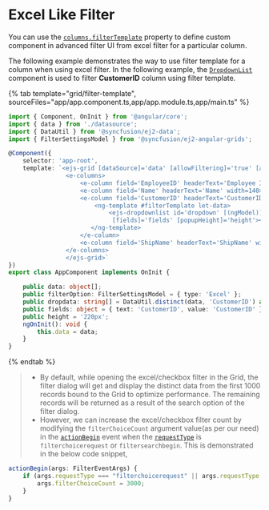 # Excel Like Filter

You can use the [`columns.filterTemplate`](../../api/grid/column/#filtertemplate) property to define custom component in advanced filter UI from excel filter for a particular column.

The following example demonstrates the way to use filter template for a column when using excel filter. In the following example, the [`DropdownList`](https://ej2.syncfusion.com/angular/documentation/drop-down-list/getting-started/) component is used to filter **CustomerID** column using filter template.

{% tab template="grid/filter-template", sourceFiles="app/app.component.ts,app/app.module.ts,app/main.ts" %}

```typescript
import { Component, OnInit } from '@angular/core';
import { data } from './datasource';
import { DataUtil } from '@syncfusion/ej2-data';
import { FilterSettingsModel } from '@syncfusion/ej2-angular-grids';

@Component({
    selector: 'app-root',
    template: `<ejs-grid [dataSource]='data' [allowFiltering]='true' [allowPaging]='true'[filterSettings]='filterOption'>
                <e-columns>
                    <e-column field='EmployeeID' headerText='Employee ID' textAlign='Right' width=140></e-column>
                    <e-column field='Name' headerText='Name' width=140></e-column>
                    <e-column field='CustomerID' headerText='CustomerID' width=170>
                        <ng-template #filterTemplate let-data>
                            <ejs-dropdownlist id='dropdown' [(ngModel)]='data.CustomerID' [dataSource]='dropdata'
                             [fields]='fields' [popupHeight]='height'></ejs-dropdownlist>
                       </ng-template>
                    </e-column>
                    <e-column field='ShipName' headerText='ShipName' width=140></e-column>
                </e-columns>
                </ejs-grid>`
})
export class AppComponent implements OnInit {

    public data: object[];
    public filterOption: FilterSettingsModel = { type: 'Excel' };
    public dropdata: string[] = DataUtil.distinct(data, 'CustomerID') as string[];
    public fields: object = { text: 'CustomerID', value: 'CustomerID' };
    public height = '220px';
    ngOnInit(): void {
        this.data = data;
    }
}

```

{% endtab %}

> * By default, while opening the excel/checkbox filter in the Grid, the filter dialog will get and display the distinct data from the first 1000 records bound to the Grid to optimize performance. The remaining records will be returned as a result of the search option of the filter dialog.
> * However, we can increase the excel/checkbox filter count by modifying the `filterChoiceCount` argument value(as per our need) in the [`actionBegin`](../../api/grid/#actionBegin) event when the [`requestType`](../../api/grid/filterEventArgs/#requesttype) is `filterchoicerequest` or `filtersearchbegin`. This is demonstrated in the below code snippet,

```typescript
actionBegin(args: FilterEventArgs) {
    if (args.requestType === "filterchoicerequest" || args.requestType === "filtersearchbegin") {
        args.filterChoiceCount = 3000;
    }
}
```